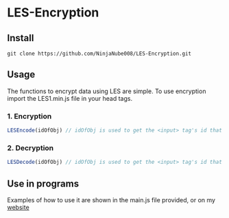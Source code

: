 # LES-Encryption

## Install
```
git clone https://github.com/NinjaNube008/LES-Encryption.git
```

## Usage
The functions to encrypt data using LES are simple.
To use encryption import the LES1.min.js file in your head tags.

 ### 1. Encryption
```javascript
LESEncode(idOfObj) // idOfObj is used to get the <input> tag's id that you want to encrypt text from.
```
### 2. Decryption
```javascript
LESDecode(idOfObj) // idOfObj is used to get the <input> tag's id that you want to decrypt text from.
```

## Use in programs
Examples of how to use it are shown in the main.js file provided, or on my [website](https://ninjanube008.github.io/LES/)
